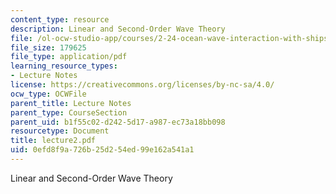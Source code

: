 ```yaml
---
content_type: resource
description: Linear and Second-Order Wave Theory
file: /ol-ocw-studio-app/courses/2-24-ocean-wave-interaction-with-ships-and-offshore-energy-systems-13-022-spring-2002/0efd8f9a726b25d254ed99e162a541a1_lecture2.pdf
file_size: 179625
file_type: application/pdf
learning_resource_types:
- Lecture Notes
license: https://creativecommons.org/licenses/by-nc-sa/4.0/
ocw_type: OCWFile
parent_title: Lecture Notes
parent_type: CourseSection
parent_uid: b1f55c02-d242-5d17-a987-ec73a18bb098
resourcetype: Document
title: lecture2.pdf
uid: 0efd8f9a-726b-25d2-54ed-99e162a541a1
---
```

Linear and Second-Order Wave Theory
